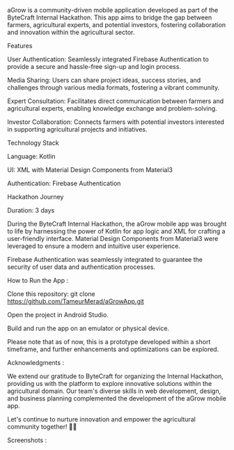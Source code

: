 aGrow is a community-driven mobile application developed as part of the ByteCraft Internal Hackathon. This app aims to bridge the gap between farmers, agricultural experts, and potential investors, fostering collaboration and innovation within the agricultural sector.

Features


User Authentication: Seamlessly integrated Firebase Authentication to provide a secure and hassle-free sign-up and login process.




Media Sharing: Users can share project ideas, success stories, and challenges through various media formats, fostering a vibrant community.




Expert Consultation: Facilitates direct communication between farmers and agricultural experts, enabling knowledge exchange and problem-solving.




Investor Collaboration: Connects farmers with potential investors interested in supporting agricultural projects and initiatives.




Technology Stack


Language: Kotlin


UI: XML with Material Design Components from Material3


Authentication: Firebase Authentication


Hackathon Journey


Duration: 3 days



During the ByteCraft Internal Hackathon, the aGrow mobile app was brought to life by harnessing the power of Kotlin for app logic and XML for crafting a user-friendly interface. Material Design Components from Material3 were leveraged to ensure a modern and intuitive user experience.


Firebase Authentication was seamlessly integrated to guarantee the security of user data and authentication processes.


How to Run the App :




Clone this repository: git clone https://github.com/TameurMerad/aGrowApp.git


Open the project in Android Studio.


Build and run the app on an emulator or physical device.


Please note that as of now, this is a prototype developed within a short timeframe, and further enhancements and optimizations can be explored.



Acknowledgments :


We extend our gratitude to ByteCraft for organizing the Internal Hackathon, providing us with the platform to explore innovative solutions within the agricultural domain. Our team's diverse skills in web development, design, and business planning complemented the development of the aGrow mobile app.


Let's continue to nurture innovation and empower the agricultural community together! 🌱🚀



Screenshots :



